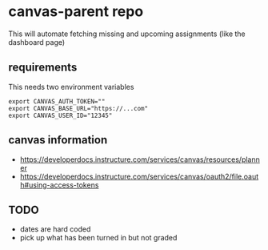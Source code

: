 # canvas-parent repo
This will automate fetching missing and upcoming assignments (like the dashboard page)

## requirements
This needs two environment variables
```
export CANVAS_AUTH_TOKEN=""
export CANVAS_BASE_URL="https://...com"
export CANVAS_USER_ID="12345"
```

## canvas information
- https://developerdocs.instructure.com/services/canvas/resources/planner
- https://developerdocs.instructure.com/services/canvas/oauth2/file.oauth#using-access-tokens

## TODO
- dates are hard coded
- pick up what has been turned in but not graded
